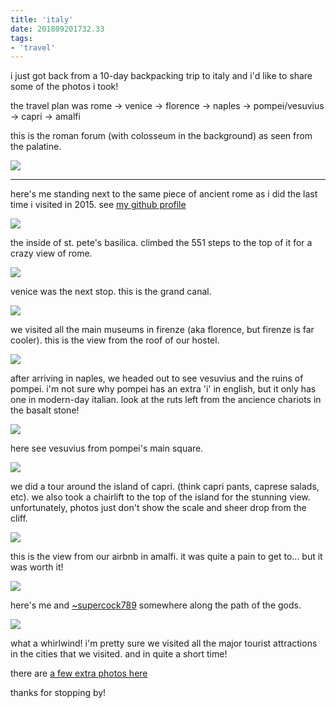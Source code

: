```yaml
---
title: 'italy'
date: 201809201732.33
tags:
- 'travel'
---
```


i just got back from a 10-day backpacking trip to italy and i'd like to
share some of the photos i took!

the travel plan was rome -&gt; venice -&gt; florence -&gt; naples -&gt;
pompei/vesuvius -&gt; capri -&gt; amalfi

this is the roman forum (with colosseum in the background) as seen from
the palatine.

![](https://bhh.sh/pub/photos/italy/roman-forum.jpg)

------------------------------------------------------------------------

here's me standing next to the same piece of ancient rome as i did the
last time i visited in 2015. see [my github
profile](https://github.com/benharri)

![](https://bhh.sh/pub/photos/italy/threeyearslater.jpg)

the inside of st. pete's basilica. climbed the 551 steps to the top of
it for a crazy view of rome.

![](https://bhh.sh/pub/photos/italy/st-petes.jpg)

venice was the next stop. this is the grand canal.

![](https://bhh.sh/pub/photos/italy/venice-grand-canal.jpg)

we visited all the main museums in firenze (aka florence, but firenze is
far cooler). this is the view from the roof of our hostel.

![](https://bhh.sh/pub/photos/italy/firenze.jpg)

after arriving in naples, we headed out to see vesuvius and the ruins of
pompei. i'm not sure why pompei has an extra 'i' in english, but it only
has one in modern-day italian. look at the ruts left from the ancience
chariots in the basalt stone!

![](https://bhh.sh/pub/photos/italy/pompei-ruts.jpg)

here see vesuvius from pompei's main square.

![](https://bhh.sh/pub/photos/italy/vesuvius-from-pompei.jpg)

we did a tour around the island of capri. (think capri pants, caprese
salads, etc). we also took a chairlift to the top of the island for the
stunning view. unfortunately, photos just don't show the scale and sheer
drop from the cliff.

![](https://bhh.sh/pub/photos/italy/capri-rocks.jpg)

this is the view from our airbnb in amalfi. it was quite a pain to get
to... but it was worth it!

![](https://bhh.sh/pub/photos/italy/airbnb-view.jpg)

here's me and [~supercock789](https://tilde.team/~supercock789/)
somewhere along the path of the gods.

![](https://bhh.sh/pub/photos/italy/me-and-nick.jpg)

what a whirlwind! i'm pretty sure we visited all the major tourist
attractions in the cities that we visited. and in quite a short time!

there are [a few extra photos here](https://bhh.sh/pub/photos/italy/)

thanks for stopping by!

